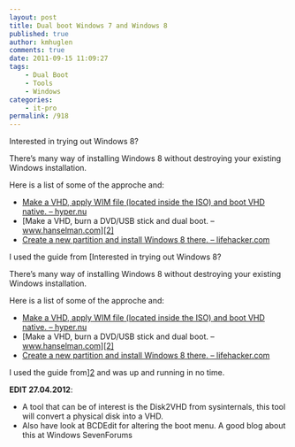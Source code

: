 ```yaml
---
layout: post
title: Dual boot Windows 7 and Windows 8
published: true
author: kmhuglen
comments: true
date: 2011-09-15 11:09:27
tags:
    - Dual Boot
    - Tools
    - Windows
categories:
    - it-pro
permalink: /918
---
```

Interested in trying out Windows 8?

There&#8217;s many way of installing Windows 8 without destroying your existing Windows installation.

Here is a list of some of the approche and:

  * [Make a VHD, apply WIM file (located inside the ISO) and boot VHD native. &#8211; hyper.nu][1]
  * [Make a VHD, burn a DVD/USB stick and dual boot. &#8211; www.hanselman.com][2]
  * [Create a new partition and install Windows 8 there. &#8211; lifehacker.com][3]

I used the guide from [Interested in trying out Windows 8?

There&#8217;s many way of installing Windows 8 without destroying your existing Windows installation.

Here is a list of some of the approche and:

  * [Make a VHD, apply WIM file (located inside the ISO) and boot VHD native. &#8211; hyper.nu][1]
  * [Make a VHD, burn a DVD/USB stick and dual boot. &#8211; www.hanselman.com][2]
  * [Create a new partition and install Windows 8 there. &#8211; lifehacker.com][3]

I used the guide from][2] and was up and running in no time.

**EDIT 27.04.2012**:

  * A tool that can be of interest is the Disk2VHD from sysinternals, this tool will convert a physical disk into a VHD.
  * Also have look at BCDEdit for altering the boot menu. A good blog about this at Windows SevenForums

 [1]: http://www.hyper-v.nu/archives/hvredevoort/2011/09/how-to-boot-from-vhd-with-windows-8-developer-preview/#utm_source=feed&utm_medium=feed&utm_campaign=feed
 [2]: http://www.hanselman.com/blog/GuideToInstallingAndBootingWindows8DeveloperPreviewOffAVHDVirtualHardDisk.aspx
 [3]: http://lifehacker.com/5840387/how-to-dual+boot-windows-7-and-windows-8-side-by-side